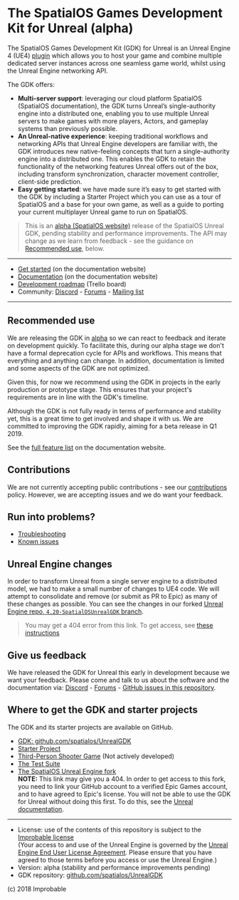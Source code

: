 # The SpatialOS Games Development Kit for Unreal (alpha)
The SpatialOS Games Development Kit (GDK) for Unreal is an Unreal Engine 4 (UE4) [plugin](https://docs.unrealengine.com/en-us/Programming/Plugins) which allows you to host your game and combine multiple dedicated server instances across one seamless game world, whilst using the Unreal Engine networking API.

The GDK offers:
* **Multi-server support**: leveraging our cloud platform SpatialOS (SpatialOS documentation), the GDK turns Unreal’s single-authority engine into a distributed one,  enabling you to use multiple Unreal servers to make games with more players, Actors, and gameplay systems than previously possible.
* **An Unreal-native experience**: keeping traditional workflows and networking APIs that Unreal Engine developers are familiar with, the GDK introduces new native-feeling concepts that turn a single-authority engine into a distributed one. This enables the GDK to retain the functionality of the networking features Unreal offers out of the box, including transform synchronization, character movement controller, client-side prediction.
* **Easy getting started**: we have made sure it’s easy to get started with the GDK by including a Starter Project which you can use as a tour of SpatialOS and a base for your own game, as well as a guide to porting your current multiplayer Unreal game to run on SpatialOS.

>This is an [alpha (SpatialOS website)](https://docs.improbable.io/reference/latest/shared/release-policy#maturity-stages) release of the SpatialOS Unreal GDK, pending stability and performance improvements. The API may change as we learn from feedback  - see the guidance on [Recommended use](#recommended-use), below.

----
* [Get started](https://docs.improbable.io/unreal/latest/content/get-started/introduction) (on the documentation website)
* [Documentation](https://docs.improbable.io/unreal/latest) (on the documentation website)
* [Development roadmap](https://trello.com/b/7wtbtwmL/spatialos-gdk-for-unreal-roadmap) (Trello board)
* Community: [Discord](https://discordapp.com/channels/311273633307951114/339471548647866368) - [Forums](https://forums.improbable.io/) -  [Mailing list](http://go.pardot.com/l/169082/2018-06-15/27ld2t)
----

## Recommended use
We are releasing the GDK in [alpha](https://docs.improbable.io/reference/latest/shared/release-policy#maturity-stages) so we can react to feedback and iterate on development quickly. To facilitate this, during our alpha stage we don't have a formal deprecation cycle for APIs and workflows. This means that everything and anything can change. In addition, documentation is limited and some aspects of the GDK are not optimized.

Given this, for now we recommend using the GDK in projects in the early production or prototype stage. This ensures that your project's requirements are in line with the GDK's timeline.

Although the GDK is not fully ready in terms of performance and stability yet, this is a great time to get involved and shape it with us. We are committed to improving the GDK rapidly, aiming for a beta release in Q1 2019.

See the [full feature list](https://docs.improbable.io/unreal/latest/features) on the documentation website.

## Contributions
We are not currently accepting public contributions - see our [contributions](https://docs.improbable.io/unreal/latest/contributing) policy. However, we are accepting issues and we do want your feedback.

## Run into problems?
* [Troubleshooting](https://docs.improbable.io/unreal/latest/content/troubleshooting)
* [Known issues](https://docs.improbable.io/unreal/latest/known-issues)

## Unreal Engine changes
In order to transform Unreal from a single server engine to a distributed model, we had to make a small number of changes to UE4 code. We will attempt to consolidate and remove (or submit as PR to Epic) as many of these changes as possible. You can see the changes in our forked [Unreal Engine repo, `4.20-SpatialOSUnrealGDK` branch](https://github.com/improbableio/UnrealEngine/tree/4.20-SpatialOSUnrealGDK).
> You may get a 404 error from this link. To get access, see [these instructions](https://docs.improbable.io/unreal/latest/setup-and-installing#unreal-engine-eula) <br/>

## Give us feedback
We have released the GDK for Unreal this early in development because we want your feedback. Please come and talk to us about the software and the documentation via: [Discord](https://discordapp.com/channels/311273633307951114/339471548647866368) - [Forums](https://forums.improbable.io/) - [GitHub issues in this repository](https://github.com/spatialos/UnrealGDK/issues).

## Where to get the GDK and starter projects
The GDK and its starter projects are available on GitHub.
* [GDK: github.com/spatialos/UnrealGDK](https://github.com/spatialos/UnrealGDK)
* [Starter Project](https://github.com/spatialos/UnrealGDKStarterProject)
* [Third-Person Shooter Game](https://github.com/spatialos/UnrealGDKThirdPersonShooter) (Not actively developed)
* [The Test Suite](https://github.com/spatialos/UnrealGDKTestSuite)
* [The SpatialOS Unreal Engine fork](https://github.com/improbableio/UnrealEngine/tree/4.20-SpatialOSUnrealGDK) </br>
**NOTE:** This link may give you a 404. 
In order to get access to this fork, you need to link your GitHub account to a verified Epic Games account, and to have agreed to Epic's license. You will not be able to use the GDK for Unreal without doing this first. To do this, see the [Unreal documentation](https://www.unrealengine.com/en-US/ue4-on-github).

------

* License: use of the contents of this repository is subject to the [Improbable license](https://docs.improbable.io/unreal/latest/license) </br>
(Your access to and use of the Unreal Engine is governed by the [Unreal Engine End User License Agreement](https://www.unrealengine.com/en-US/previous-versions/udk-licensing-resources?sessionInvalidated=true). Please ensure that you have agreed to those terms before you access or use the Unreal Engine.)
* Version: alpha (stability and performance improvements pending)
* GDK repository: [github.com/spatialos/UnrealGDK](https://github.com/spatialos/UnrealGDK)

(c) 2018 Improbable